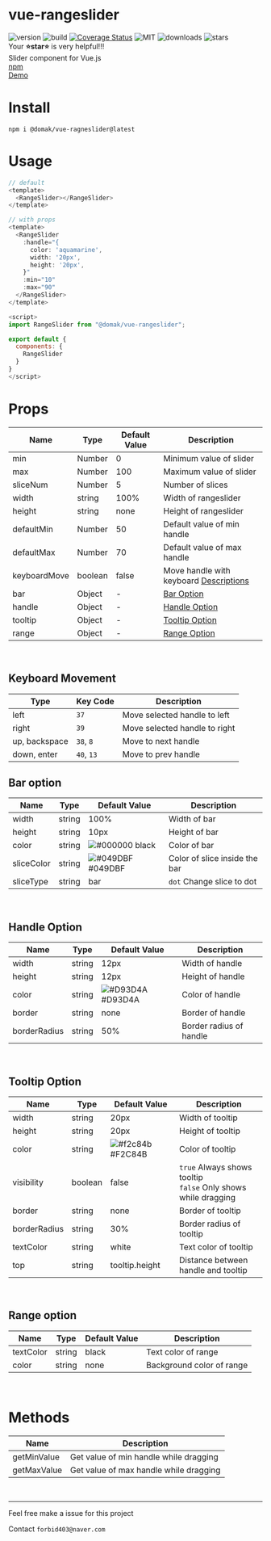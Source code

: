 # vue-rangeslider
![version](https://img.shields.io/npm/v/@domak/vue-rangeslider) ![build](https://travis-ci.org/forbid403/vue-rangeslider.svg?branch=master)
[![Coverage Status](https://coveralls.io/repos/github/forbid403/vue-rangeslider/badge.svg?branch=coveralls)](https://coveralls.io/github/forbid403/vue-rangeslider?branch=coveralls)
![MIT](https://img.shields.io/npm/l/@domak/vue-rangeslider?color=blue) ![downloads](https://img.shields.io/npm/dt/@domak/vue-rangeslider) ![stars](https://img.shields.io/github/stars/forbid403/vue-rangeslider?color=9cf) <br>
Your **⭐star⭐** is very helpful!!!<br>
Slider component for Vue.js
<br>
[npm](https://www.npmjs.com/package/@domak/vue-rangeslider)
<br>
[Demo](https://forbid403.github.io/vue-rangeslider-example/)
# Install
```
npm i @domak/vue-ragneslider@latest
```

# Usage
```js
// default
<template>
  <RangeSlider></RangeSlider>
</template>

// with props
<template>
  <RangeSlider 
    :handle="{
      color: 'aquamarine',
      width: '20px',
      height: '20px',
    }"
    :min="10"
    :max="90"
  </RangeSlider>
</template>

<script>
import RangeSlider from "@domak/vue-rangeslider";

export default {
  components: {
    RangeSlider
  }
}
</script>
```
# Props
|Name|Type|Default Value|Description|
|---|---|---|---|
|min|Number|0|Minimum value of slider|
|max|Number|100|Maximum value of slider|
|sliceNum|Number|5|Number of slices|
|width|string|100%|Width of rangeslider|
|height|string|none|Height of rangeslider|
|defaultMin|Number|50|Default value of min handle|
|defaultMax|Number|70|Default value of max handle|
|keyboardMove|boolean|false|Move handle with keyboard [Descriptions](#keyboard-movement)|
|bar|Object|-|[Bar Option](#bar-option)
|handle|Object|-|[Handle Option](#handle-option)|
|tooltip|Object|-|[Tooltip Option](#tooltip-option)|
|range|Object|-|[Range Option](#range-option)|
<br>

## Keyboard Movement
|Type|Key Code|Description|
|---|---|---|
|left|`37`|Move selected handle to left|
|right|`39`|Move selected handle to right|
|up, backspace|`38`, `8`|Move to next handle|
|down, enter|`40`, `13`|Move to prev handle|


## Bar option
|Name|Type|Default Value|Description|
|---|---|---|---|
|width|string|100%|Width of bar|
|height|string|10px|Height of bar|
|color|string|![#000000](https://via.placeholder.com/15/000000/000000?text=+) black|Color of bar|
|sliceColor|string|![#049DBF](https://via.placeholder.com/15/049dbf/000000?text=+) #049DBF|Color of slice inside the bar|
|sliceType|string|bar|`dot` Change slice to dot|
<br>


## Handle Option
|Name|Type|Default Value|Description|
|---|---|---|---|
|width|string|12px|Width of handle|
|height|string|12px|Height of handle|
|color|string|![#D93D4A](https://via.placeholder.com/15/d93d4a/000000?text=+) #D93D4A|Color of handle
|border|string|none|Border of handle|
|borderRadius|string|50%|Border radius of handle|
<br>

## Tooltip Option
|Name|Type|Default Value|Description|
|---|---|---|---|
|width|string|20px|Width of tooltip|
|height|string|20px|Height of tooltip|
|color|string|![#f2c84b](https://via.placeholder.com/15/f2c84b/000000?text=+) #F2C84B|Color of tooltip|
|visibility|boolean|false|`true` Always shows tooltip<br>`false` Only shows while dragging
|border|string|none|Border of tooltip|
|borderRadius|string|30%|Border radius of tooltip|
|textColor|string|white|Text color of tooltip|
|top|string|tooltip.height|Distance between handle and tooltip|
<br>

## Range option
Name|Type|Default Value|Description|
|---|---|---|---|
|textColor|string|black|Text color of range|
|color|string|none|Background color of range|
<br>

# Methods
|Name|Description|
|---|---|
|getMinValue|Get value of min handle while dragging|
|getMaxValue|Get value of max handle while dragging|

<br>

---
Feel free make a issue for this project  

Contact `forbid403@naver.com`
